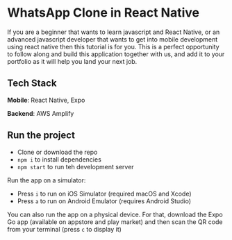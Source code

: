 # WhatsApp Clone in React Native

If you are a beginner that wants to learn javascript and React Native, or an advanced javascript developer that wants to get into mobile development using react native then this tutorial is for you. This is a perfect opportunity to follow along and build this application together with us, and add it to your portfolio as it will help you land your next job.

## Tech Stack

**Mobile**: React Native, Expo

**Backend**: AWS Amplify

## Run the project

- Clone or download the repo
- `npm i` to install dependencies
- `npm start` to run teh development server

Run the app on a simulator:

- Press `i` to run on iOS Simulator (required macOS and Xcode)
- Press `a` to run on Android Emulator (requires Android Studio)

You can also run the app on a physical device. For that, download the Expo Go app (available on appstore and play market) and then scan the QR code from your terminal (press `c` to display it)
